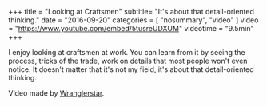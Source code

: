 +++
title = "Looking at Craftsmen"
subtitle= "It's about that detail-oriented thinking."
date =  "2016-09-20"
categories = [ "nosummary", "video" ]
video = "https://www.youtube.com/embed/5tusreUDXUM"
videotime = "9.5min"
+++

I enjoy looking at craftsmen at work.
You can learn from it by seeing the process, tricks of the trade, work on details that most people won't even notice. It doesn't matter that it's not my field, it's about that detail-oriented thinking.

Video made by [Wranglerstar](https://www.youtube.com/channel/UCMIjEnXruVHtvgSVf6TgfUg").